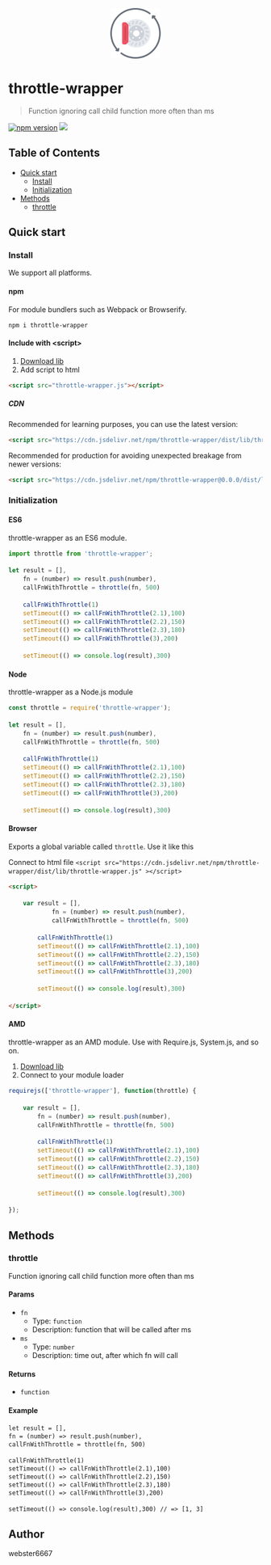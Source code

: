 <p align="center" style="text-align:center">
    <img src="./illustration.svg" alt="illustration" width="100"/>
</p>

# throttle-wrapper

> Function ignoring call child function more often than ms

[![npm version](https://badge.fury.io/js/throttle-wrapper.svg)](https://www.npmjs.com/package/throttle-wrapper)
[![](https://data.jsdelivr.com/v1/package/npm/throttle-wrapper/badge)](https://www.jsdelivr.com/package/npm/throttle-wrapper)


## Table of Contents

- [Quick start](#quick-start)
  - [Install](#install)
  - [Initialization](#initialization)
- [Methods](#methods)
  - [throttle](#throttle)

## Quick start

### Install

We support all platforms.

#### npm

For module bundlers such as Webpack or Browserify.

```shell
npm i throttle-wrapper
```

#### Include with &lt;script&gt;

1. <a href="https://cdn.jsdelivr.net/npm/throttle-wrapper/dist/lib/throttle-wrapper.js" target="_blank">Download lib</a>
2. Add script to html

```html
<script src="throttle-wrapper.js"></script>
```

##### CDN

Recommended for learning purposes, you can use the latest version:

```html
<script src="https://cdn.jsdelivr.net/npm/throttle-wrapper/dist/lib/throttle-wrapper.js"></script>
```

Recommended for production for avoiding unexpected breakage from newer versions:

```html
<script src="https://cdn.jsdelivr.net/npm/throttle-wrapper@0.0.0/dist/lib/throttle-wrapper.js"></script>
```

### Initialization

#### ES6

throttle-wrapper as an ES6 module.

```js
import throttle from 'throttle-wrapper';

let result = [],
    fn = (number) => result.push(number),
    callFnWithThrottle = throttle(fn, 500)

    callFnWithThrottle(1)
    setTimeout(() => callFnWithThrottle(2.1),100)
    setTimeout(() => callFnWithThrottle(2.2),150)
    setTimeout(() => callFnWithThrottle(2.3),180)
    setTimeout(() => callFnWithThrottle(3),200)

    setTimeout(() => console.log(result),300)

```

#### Node

throttle-wrapper as a Node.js module

```js
const throttle = require('throttle-wrapper');

let result = [],
    fn = (number) => result.push(number),
    callFnWithThrottle = throttle(fn, 500)

    callFnWithThrottle(1)
    setTimeout(() => callFnWithThrottle(2.1),100)
    setTimeout(() => callFnWithThrottle(2.2),150)
    setTimeout(() => callFnWithThrottle(2.3),180)
    setTimeout(() => callFnWithThrottle(3),200)

    setTimeout(() => console.log(result),300)

```

#### Browser

Exports a global variable called `throttle`. Use it like this

Connect to html file ```<script src="https://cdn.jsdelivr.net/npm/throttle-wrapper/dist/lib/throttle-wrapper.js" ></script>```

```html
<script>

    var result = [],
            fn = (number) => result.push(number),
            callFnWithThrottle = throttle(fn, 500)

        callFnWithThrottle(1)
        setTimeout(() => callFnWithThrottle(2.1),100)
        setTimeout(() => callFnWithThrottle(2.2),150)
        setTimeout(() => callFnWithThrottle(2.3),180)
        setTimeout(() => callFnWithThrottle(3),200)

        setTimeout(() => console.log(result),300)

</script>
```

#### AMD

throttle-wrapper as an AMD module. Use with Require.js, System.js, and so on.

1. <a href="https://cdn.jsdelivr.net/npm/throttle-wrapper/dist/lib/throttle-wrapper.js" target="_blank">Download lib</a>
2. Connect to your module loader

```js
requirejs(['throttle-wrapper'], function(throttle) {

    var result = [],
        fn = (number) => result.push(number),
        callFnWithThrottle = throttle(fn, 500)

        callFnWithThrottle(1)
        setTimeout(() => callFnWithThrottle(2.1),100)
        setTimeout(() => callFnWithThrottle(2.2),150)
        setTimeout(() => callFnWithThrottle(2.3),180)
        setTimeout(() => callFnWithThrottle(3),200)

        setTimeout(() => console.log(result),300)

});
```

## Methods

### throttle

Function ignoring call child function more often than ms


#### Params
- `fn`
  - Type: `function`
  - Description: function that will be called after ms
- `ms`
  - Type: `number`
  - Description: time out, after which fn will call

#### Returns
- `function`

#### Example
```JS
let result = [],
fn = (number) => result.push(number),
callFnWithThrottle = throttle(fn, 500)

callFnWithThrottle(1)
setTimeout(() => callFnWithThrottle(2.1),100)
setTimeout(() => callFnWithThrottle(2.2),150)
setTimeout(() => callFnWithThrottle(2.3),180)
setTimeout(() => callFnWithThrottle(3),200)

setTimeout(() => console.log(result),300) // => [1, 3]
```



## Author

webster6667
